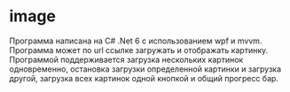 # image
Программа написана на С# .Net 6 с использованием wpf и mvvm.
Программа может по url ссылке загружать и отображать картинку.
Программой поддерживается загрузка нескольких картинок одновременно, остановка загрузки определенной картинки и загрузка другой, загрузка всех картинок одной кнопкой и общий прогресс бар.
